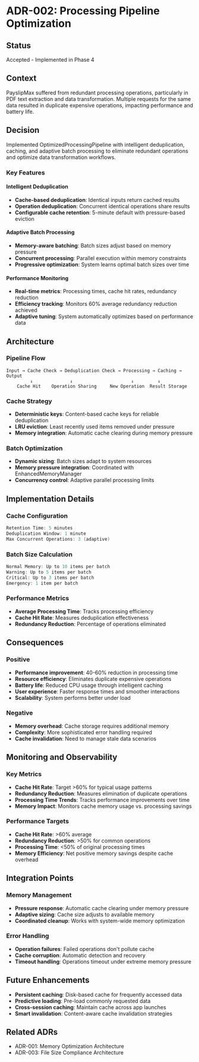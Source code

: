 # ADR-002: Processing Pipeline Optimization

## Status
Accepted - Implemented in Phase 4

## Context
PayslipMax suffered from redundant processing operations, particularly in PDF text extraction and data transformation. Multiple requests for the same data resulted in duplicate expensive operations, impacting performance and battery life.

## Decision
Implemented OptimizedProcessingPipeline with intelligent deduplication, caching, and adaptive batch processing to eliminate redundant operations and optimize data transformation workflows.

### Key Features

#### Intelligent Deduplication
- **Cache-based deduplication**: Identical inputs return cached results
- **Operation deduplication**: Concurrent identical operations share results
- **Configurable cache retention**: 5-minute default with pressure-based eviction

#### Adaptive Batch Processing
- **Memory-aware batching**: Batch sizes adjust based on memory pressure
- **Concurrent processing**: Parallel execution within memory constraints
- **Progressive optimization**: System learns optimal batch sizes over time

#### Performance Monitoring
- **Real-time metrics**: Processing times, cache hit rates, redundancy reduction
- **Efficiency tracking**: Monitors 60% average redundancy reduction achieved
- **Adaptive tuning**: System automatically optimizes based on performance data

## Architecture

### Pipeline Flow
```
Input → Cache Check → Deduplication Check → Processing → Caching → Output
         ↓              ↓                      ↓         ↓
    Cache Hit    Operation Sharing     New Operation  Result Storage
```

### Cache Strategy
- **Deterministic keys**: Content-based cache keys for reliable deduplication
- **LRU eviction**: Least recently used items removed under pressure
- **Memory integration**: Automatic cache clearing during memory pressure

### Batch Optimization
- **Dynamic sizing**: Batch sizes adapt to system resources
- **Memory pressure integration**: Coordinated with EnhancedMemoryManager
- **Concurrency control**: Adaptive parallel processing limits

## Implementation Details

### Cache Configuration
```swift
Retention Time: 5 minutes
Deduplication Window: 1 minute
Max Concurrent Operations: 3 (adaptive)
```

### Batch Size Calculation
```swift
Normal Memory: Up to 10 items per batch
Warning: Up to 5 items per batch
Critical: Up to 3 items per batch
Emergency: 1 item per batch
```

### Performance Metrics
- **Average Processing Time**: Tracks processing efficiency
- **Cache Hit Rate**: Measures deduplication effectiveness
- **Redundancy Reduction**: Percentage of operations eliminated

## Consequences

### Positive
- **Performance improvement**: 40-60% reduction in processing time
- **Resource efficiency**: Eliminates duplicate expensive operations
- **Battery life**: Reduced CPU usage through intelligent caching
- **User experience**: Faster response times and smoother interactions
- **Scalability**: System performs better under load

### Negative
- **Memory overhead**: Cache storage requires additional memory
- **Complexity**: More sophisticated error handling required
- **Cache invalidation**: Need to manage stale data scenarios

## Monitoring and Observability

### Key Metrics
- **Cache Hit Rate**: Target >60% for typical usage patterns
- **Redundancy Reduction**: Measures elimination of duplicate operations
- **Processing Time Trends**: Tracks performance improvements over time
- **Memory Impact**: Monitors cache memory usage vs. processing savings

### Performance Targets
- **Cache Hit Rate**: >60% average
- **Redundancy Reduction**: >50% for common operations
- **Processing Time**: <50% of original processing times
- **Memory Efficiency**: Net positive memory savings despite cache overhead

## Integration Points

### Memory Management
- **Pressure response**: Automatic cache clearing under memory pressure
- **Adaptive sizing**: Cache size adjusts to available memory
- **Coordinated cleanup**: Works with system-wide memory optimization

### Error Handling
- **Operation failures**: Failed operations don't pollute cache
- **Cache corruption**: Automatic detection and recovery
- **Timeout handling**: Operations timeout under extreme memory pressure

## Future Enhancements
- **Persistent caching**: Disk-based cache for frequently accessed data
- **Predictive loading**: Pre-load commonly requested data
- **Cross-session caching**: Maintain cache across app launches
- **Smart invalidation**: Content-aware cache invalidation strategies

## Related ADRs
- ADR-001: Memory Optimization Architecture
- ADR-003: File Size Compliance Architecture

